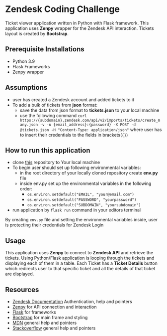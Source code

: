 # Zendesk Coding Challenge

Ticket viewer application written in Python with Flask framework. This application uses **Zenpy**
wrapper for the Zendesk API interaction. Tickets layout is created by **Bootstrap**.

## Prerequisite Installations

- Python 3.9
- Flask Frameworks
- Zenpy wrapper

## Assumptions

- user has created a Zendesk account and added tickets to it
- To add a bulk of tickets from **json** format:
    - save the data from json format to **tickets.json** to your local machine
    - use the following
      command `curl https://{subdomain}.zendesk.com/api/v2/imports/tickets/create_many.json -v -u {email_address}:{password} -X POST -d @tickets.json -H "Content-Type:
      application/json"` where user has to insert their credentials to the fields in brackets(`{}`)

## How to run this application

- clone [this](https://github.com/Luka-pp/Zendesk-Coding-Challange) repository to Your local machine
- To begin user should set up following environmental variables:
  - in the root directory of your locally cloned repository create **env.py** file
  - inside env.py set up the environmental variables in the following order:
      - `os.environ.setdefault("EMAIL", "your@email.com")`
      - `os.environ.setdefault("PASSWORD", "yourpassword")`
      - `os.environ.setdefault("SUBDOMAIN", "yoursubdomain")`
- run application by `flask run` command in your editors terminal

By creating `env.py` file and setting the environmental variables inside, user is protecting their credentials for
Zendesk Login

## Usage

This application uses **Zenpy** to connect to **Zendesk API** and retrieve the tickets. Using Python/Flask application
is looping through the tickets and displaying each of them in a table. Each Ticket has a **Ticket Details** button which
redirects user to that specific ticket and all the details of that ticket are displayed.

## Resources

- [Zendesk Documentation](https://developer.zendesk.com/api-reference/ticketing/tickets/tickets/) Authentication, help
  and pointers
- [Zenpy](http://docs.facetoe.com.au/index.html) for API connection and interaction
- [Flask](https://palletsprojects.com/p/flask/) for frameworks
- [Bootstrap](https://getbootstrap.com/) for main frame and styling
- [MDN](https://developer.mozilla.org/en-US/) general help and pointers
- [Stackoverflow](https://stackoverflow.com/) general help and pointers






